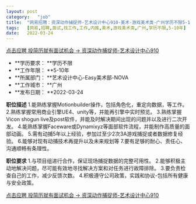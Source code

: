 ```yaml
---
layout:	post
category:	"job"
title:	"网易招聘：资深动作捕捉师-艺术设计中心910-美术-游戏美术类-广州学历不限5-10年"
tags:	[网易,招聘,面试,找工作,工作,内推,美术,游戏美术类,广州,学历不限,5-10年]
date:	2022-03-24
---
```


[点击应聘 投简历就有面试机会 -> 资深动作捕捉师-艺术设计中心910](http://mobile.bole.netease.com/bole/boleDetail?id=39185&employeeId=346f03c3cda5f04c&key=all)



- **学历要求： **学历不限
- **工作年限： **5-10年
- **所属部门： **艺术设计中心-Easy美术部-NOVA
- **工作城市： **广州
- **发布日期： **2022-03-24



**职位描述**
1.能熟练掌握Motionbuilder操作，包括角色化，重定向数据，等工作。
2.熟练掌握常用商业引擎UE4、unity等，并能再引擎中实时预览。
3.熟练掌握Vicon shogun live及post软件，并能及时解决期间出现的问题并以及进行二次开发。
4.能熟练掌握Faceware或Dynamixyz等面部软件流程，并能制作高质量的面部动画。
5.需有动捕5年以上经验，参加过至少2次3A游戏捕捉或者数据修复经验。
6.能够对现有动捕技术再提升以及未来规划等
7.要有足够的耐心、责任心、沟通顺畅有条理性。



**职位要求**
1.与项目组进行合作，保证现场捕捉数据的完整可用性。
2.能够积极主动地解决问题，尽可能有效地寻找解决方案和对任务进行故障排除。
3.要负责检查自己的工作，减少反馈次数。
4.积极遵守公司政策，实践和协议-包括所有健康与安全政策。



[点击应聘 投简历就有面试机会 -> 资深动作捕捉师-艺术设计中心910](http://mobile.bole.netease.com/bole/boleDetail?id=39185&employeeId=346f03c3cda5f04c&key=all)